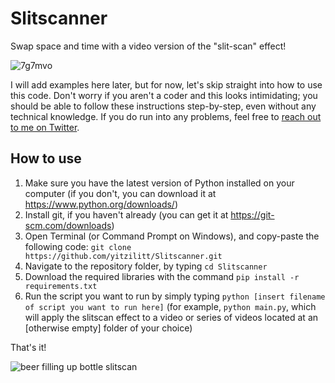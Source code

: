 # Slitscanner
Swap space and time with a video version of the "slit-scan" effect!

![7g7mvo](https://user-images.githubusercontent.com/28551587/228382056-7c516dc7-5914-4443-ba62-fb42f15506a5.gif)

I will add examples here later, but for now, let's skip straight into how to use this code. Don't worry if you aren't a coder and this looks intimidating; you should be able to follow these instructions step-by-step, even without any technical knowledge. If you do run into any problems, feel free to [reach out to me on Twitter](https://twitter.com/YitziLitt).
## How to use
1. Make sure you have the latest version of Python installed on your computer (if you don't, you can download it at https://www.python.org/downloads/)
2. Install git, if you haven't already (you can get it at https://git-scm.com/downloads)
3. Open Terminal (or Command Prompt on Windows), and copy-paste the following code: `git clone https://github.com/yitzilitt/Slitscanner.git`
4. Navigate to the repository folder, by typing `cd Slitscanner`
5. Download the required libraries with the command `pip install -r requirements.txt`
6. Run the script you want to run by simply typing `python [insert filename of script you want to run here]` (for example, `python main.py`, which will apply the slitscan effect to a video or series of videos located at an [otherwise empty] folder of your choice)

That's it!

![beer filling up bottle slitscan](https://user-images.githubusercontent.com/28551587/228295253-76ab0be0-ca43-44d4-8f9a-d4eec3132287.png)
